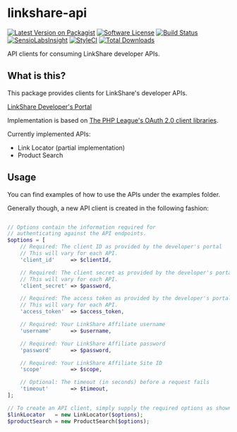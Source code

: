 # linkshare-api

[![Latest Version on Packagist](https://img.shields.io/packagist/v/linkshare/linkshare-api.svg?style=flat-square)](https://packagist.org/packages/linkshare/linkshare-api)
[![Software License](https://img.shields.io/badge/license-MIT-brightgreen.svg?style=flat-square)](LICENSE.md)
[![Build Status](https://img.shields.io/travis/trafficgate/linkshare-api/master.svg?style=flat-square)](https://travis-ci.org/trafficgate/linkshare-api)
[![SensioLabsInsight](https://img.shields.io/sensiolabs/i/e776b67b-6cdd-49dd-8ea8-ffc0d0b68511.svg?style=flat-square)](https://insight.sensiolabs.com/projects/e776b67b-6cdd-49dd-8ea8-ffc0d0b68511)
[![StyleCI](https://styleci.io/repos/69539191/shield?branch=master)](https://styleci.io/repos/69539191)
[![Total Downloads](https://img.shields.io/packagist/dt/linkshare/linkshare-api.svg?style=flat-square)](https://packagist.org/packages/linkshare/linkshare-api)

API clients for consuming LinkShare developer APIs.

## What is this?

This package provides clients for LinkShare's developer APIs.

[LinkShare Developer's Portal](https://developers.rakutenmarketing.com/)

Implementation is based on [The PHP League's OAuth 2.0 client libraries](https://github.com/thephpleague/oauth2-client).

Currently implemented APIs:

* Link Locator (partial implementation)
* Product Search

## Usage

You can find examples of how to use the APIs under the examples folder.

Generally though, a new API client is created in the following fashion:

```php

// Options contain the information required for
// authenticating against the API endpoints.
$options = [
    // Required: The client ID as provided by the developer's portal
    // This will vary for each API.
    'client_id'     => $clientId,

    // Required: The client secret as provided by the developer's portal
    // This will vary for each API.
    'client_secret' => $password,

    // Required: The access token as provided by the developer's portal
    // This will vary for each API.
    'access_token'  => $access_token,

    // Required: Your LinkShare Affiliate username
    'username'      => $username,

    // Required: Your LinkShare Affiliate password
    'password'      => $password,

    // Required: Your LinkShare Affiliate Site ID
    'scope'         => $scope,

    // Optional: The timeout (in seconds) before a request fails
    'timeout'       => $timeout,
];

// To create an API client, simply supply the required options as shown above
$linkLocator   = new LinkLocator($options);
$productSearch = new ProductSearch($options);
```

